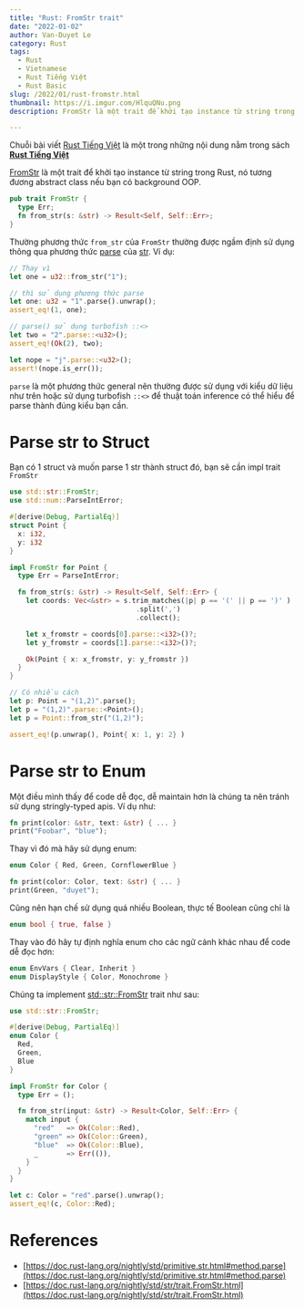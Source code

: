 ```yaml
---
title: "Rust: FromStr trait"
date: "2022-01-02"
author: Van-Duyet Le
category: Rust
tags:
  - Rust
  - Vietnamese
  - Rust Tiếng Việt
  - Rust Basic
slug: /2022/01/rust-fromstr.html
thumbnail: https://i.imgur.com/HlquQNu.png
description: FromStr là một trait để khởi tạo instance từ string trong Rust, nó tương đương abstract class nếu bạn có background OOP.

---
```


<div class="noti">Chuỗi bài viết <a href="/tag/rust-tiếng-việt/">Rust Tiếng Việt</a> là một trong những nội dung nằm trong sách <a href="https://rust-tieng-viet.github.io/?utm_source=blog.duyet.net&utm_medium=post&utm_campaign=launch_rust_tieng_viet" target="_blank"><strong>Rust Tiếng Việt</strong></a></div>

[FromStr](https://doc.rust-lang.org/std/str/trait.FromStr.html) là một trait để khởi tạo instance từ string trong Rust, 
nó tương đương abstract class nếu bạn có background OOP.

```rust
pub trait FromStr {
  type Err;
  fn from_str(s: &str) -> Result<Self, Self::Err>;
}
```

Thường phương thức `from_str` của `FromStr` thường được ngầm định 
sử dụng thông qua phương thức [parse](https://doc.rust-lang.org/nightly/std/primitive.str.html#method.parse) 
của [str](https://doc.rust-lang.org/nightly/std/primitive.str.html). Ví dụ:

```rust
// Thay vì
let one = u32::from_str("1");

// thì sử dụng phương thức parse
let one: u32 = "1".parse().unwrap();
assert_eq!(1, one);

// parse() sử dụng turbofish ::<>
let two = "2".parse::<u32>(); 
assert_eq!(Ok(2), two);

let nope = "j".parse::<u32>();
assert!(nope.is_err());
```

`parse` là một phương thức general nên thường được sử dụng với kiểu dữ liệu
như trên hoặc sử dụng turbofish `::<>` để thuật toán inference có thể hiểu 
để parse thành đúng kiểu bạn cần.

# Parse str to Struct

Bạn có 1 struct và muốn parse 1 str thành struct đó, bạn sẽ cần impl trait `FromStr`

```rust
use std::str::FromStr;
use std::num::ParseIntError;

#[derive(Debug, PartialEq)]
struct Point {
  x: i32,
  y: i32
}

impl FromStr for Point {
  type Err = ParseIntError;

  fn from_str(s: &str) -> Result<Self, Self::Err> {
    let coords: Vec<&str> = s.trim_matches(|p| p == '(' || p == ')' )
                               .split(',')
                               .collect();

    let x_fromstr = coords[0].parse::<i32>()?;
    let y_fromstr = coords[1].parse::<i32>()?;

    Ok(Point { x: x_fromstr, y: y_fromstr })
  }
}

// Có nhiều cách
let p: Point = "(1,2)".parse();
let p = "(1,2)".parse::<Point>();
let p = Point::from_str("(1,2)");

assert_eq!(p.unwrap(), Point{ x: 1, y: 2} )
```

# Parse str to Enum

Một điều mình thấy để code dễ đọc, dễ maintain hơn là chúng ta nên tránh sử dụng stringly-typed apis. Ví dụ như:

```rust
fn print(color: &str, text: &str) { ... }
print("Foobar", "blue");
```

Thay vì đó mà hãy sử dụng enum:

```rust
enum Color { Red, Green, CornflowerBlue }

fn print(color: Color, text: &str) { ... }
print(Green, "duyet");
```

Cũng nên hạn chế sử dụng quá nhiều Boolean, thực tế Boolean cũng chỉ là 

```rust
enum bool { true, false }
```

Thay vào đó hãy tự định nghĩa enum cho các ngữ cảnh khác nhau để code dễ đọc hơn:

```rust
enum EnvVars { Clear, Inherit }
enum DisplayStyle { Color, Monochrome } 
```

Chúng ta implement [std::str::FromStr](https://doc.rust-lang.org/std/str/trait.FromStr.html) trait như sau:

```rust
use std::str::FromStr;

#[derive(Debug, PartialEq)]
enum Color {
  Red,
  Green,
  Blue
}

impl FromStr for Color {
  type Err = ();

  fn from_str(input: &str) -> Result<Color, Self::Err> {
    match input {
      "red"   => Ok(Color::Red),
      "green" => Ok(Color::Green),
      "blue"  => Ok(Color::Blue),
      _       => Err(()),
    }
  }
}

let c: Color = "red".parse().unwrap();
assert_eq!(c, Color::Red);
```

# References

- [https://doc.rust-lang.org/nightly/std/primitive.str.html#method.parse](https://doc.rust-lang.org/nightly/std/primitive.str.html#method.parse)
- [https://doc.rust-lang.org/nightly/std/str/trait.FromStr.html](https://doc.rust-lang.org/nightly/std/str/trait.FromStr.html)
